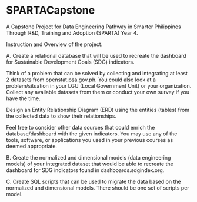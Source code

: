 # SPARTACapstone

A Capstone Project for Data Engineering Pathway in Smarter Philippines Through R&D, Training and Adoption (SPARTA) Year 4.


Instruction and Overview of the project.

A. Create a relational database that will be used to recreate the dashboard for Sustainable Development Goals (SDG) indicators. 

Think of a problem that can be solved by collecting and integrating at least 2 datasets from openstat.psa.gov.ph. You could also look at a problem/situation in your LGU (Local Government Unit) or your organization. Collect any available datasets from them or conduct your own survey if you have the time. 

Design an Entity Relationship Diagram (ERD) using the entities (tables) from the collected data to show their relationships.  

Feel free to consider other data sources that could enrich the database/dashboard with the given indicators. You may use any of the tools, software, or applications you used in your previous courses as deemed appropriate. 

B. Create the normalized and dimensional models (data engineering models) of your integrated dataset that would be able to recreate the dashboard for SDG indicators found in dashboards.sdgindex.org. 

C. Create SQL scripts that can be used to migrate the data based on the normalized and dimensional models. There should be one set of scripts per model.
